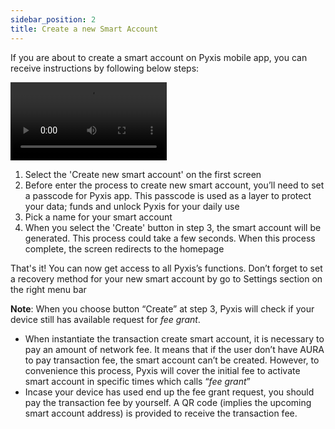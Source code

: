 ```yaml
---
sidebar_position: 2
title: Create a new Smart Account
---
```


If you are about to create a smart account on Pyxis mobile app, you can receive instructions by following below steps:

<video controls width="250">
  <source src="/video/pyxis-mobile/Create_SmartAccount.webm" type="video/webm" />
</video>

1. Select the 'Create new smart account' on the first screen
2. Before enter the process to create new smart account, you’ll need to set a passcode for Pyxis app. This passcode is used as a layer to protect your data; funds and unlock Pyxis for your daily use 
3. Pick a name for your smart account
4. When you select the 'Create' button in step 3, the smart account will be generated. This process could take a few seconds. When this process complete, the screen redirects to the homepage 

That's it! You can now get access to all Pyxis’s functions. Don’t forget to set a recovery method for your new smart account by go to Settings section on the right menu bar

**Note**: When you choose button “Create” at step 3, Pyxis will check if your device still has available request for *fee grant*. 

- When instantiate the transaction create smart account, it is necessary to  pay an amount of network fee. It means that if the user don’t have AURA to pay transaction fee, the smart account can’t be created. However, to convenience this process, Pyxis will cover the initial fee to activate smart account in specific times which calls “*fee grant*”
- Incase your device has used end up the fee grant request, you should pay the transaction fee by yourself. A QR code (implies the upcoming smart account address) is provided to receive the transaction fee.

